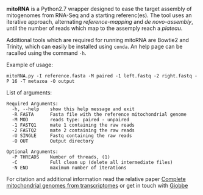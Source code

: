 **mitoRNA** is a Python2.7 wrapper designed to ease the target assembly of mitogenomes from RNA-Seq and a starting referenc(es). The tool uses an iterative approach, alternating *reference-mapping* and *de novo-assembly*, until the number of reads which map to the assemply reach a *plateau*.

Additional tools which are required for running mitoRNA are Bowtie2 and Trinity, which can easily be installed using ```conda```. An help page can be racalled using the command ```-h```.

Example of usage: 
```
mitoRNA.py -I reference.fasta -M paired -1 left.fastq -2 right.fastq -P 16 -T metazoa -O output
```

List of arguments:
```
Required Arguments:
  -h, --help    show this help message and exit
  -R FASTA      Fasta file with the reference mitochondrial genome
  -M MOD        reads type: paired - unpaired
  -1 FASTQ1     mate 1 containing the raw reads
  -2 FASTQ2     mate 2 containing the raw reads
  -U SINGLE     Fastq containing the raw reads
  -O OUT        Output directory

Optional Arguments:
  -P THREADS    Number of threads, (1)
  -C            Full clean up (delete all intermediate files)
  -N END        maximum number of iterations
 ```

For citation and additional information read the relative paper [Complete mitochondrial genomes from transcriptomes](https://www.nature.com/articles/s41598-019-51313-7) or get in touch with [Giobbe](forni.giobbe@gmail.com)
